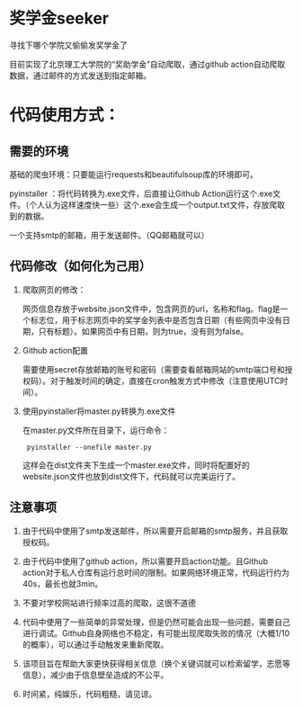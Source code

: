 # 奖学金seeker

 寻找下哪个学院又偷偷发奖学金了

 目前实现了北京理工大学院的“奖助学金”自动爬取，通过github action自动爬取数据，通过邮件的方式发送到指定邮箱。

# 代码使用方式：

## 需要的环境

基础的爬虫环境：只要能运行requests和beautifulsoup库的环境即可。

pyinstaller  ：将代码转换为.exe文件，后直接让Github Action运行这个.exe文件。（个人认为这样速度快一些）这个.exe会生成一个output.txt文件，存放爬取到的数据。

一个支持smtp的邮箱，用于发送邮件。（QQ邮箱就可以）

## 代码修改（如何化为己用）

1. 爬取网页的修改：
    
    网页信息存放于website.json文件中，包含网页的url，名称和flag。flag是一个标志位，用于标志网页中的奖学金列表中是否包含日期（有些网页中没有日期，只有标题）。如果网页中有日期，则为true，没有则为false。

2. Github action配置
        
    需要使用secret存放邮箱的账号和密码（需要查看邮箱网站的smtp端口号和授权码）。对于触发时间的确定，直接在cron触发方式中修改（注意使用UTC时间）。

3. 使用pyinstaller将master.py转换为.exe文件
        
    在master.py文件所在目录下，运行命令：

        pyinstaller --onefile master.py

    
    这样会在dist文件夹下生成一个master.exe文件，同时将配置好的website.json文件也放到dist文件下，代码就可以完美运行了。

## 注意事项

1. 由于代码中使用了smtp发送邮件，所以需要开启邮箱的smtp服务，并且获取授权码。

2. 由于代码中使用了github action，所以需要开启action功能。且Github action对于私人仓库有运行总时间的限制。如果网络环境正常，代码运行约为40s，最长也就3min。

3. 不要对学校网站进行频率过高的爬取，这很不道德

4. 代码中使用了一些简单的异常处理，但是仍然可能会出现一些问题，需要自己进行调试。Github自身网络也不稳定，有可能出现爬取失败的情况（大概1/10的概率），可以通过手动触发来重新爬取。

5. 该项目旨在帮助大家更快获得相关信息（换个关键词就可以检索留学，志愿等信息），减少由于信息壁垒造成的不公平。

6. 时间紧，纯娱乐，代码粗糙，请见谅。
